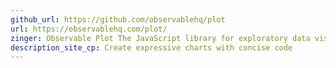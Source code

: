 ```yaml
---
github_url: https://github.com/observablehq/plot
url: https://observablehq.com/plot/
zinger: Observable Plot The JavaScript library for exploratory data visualization
description_site_cp: Create expressive charts with concise code
---
```

